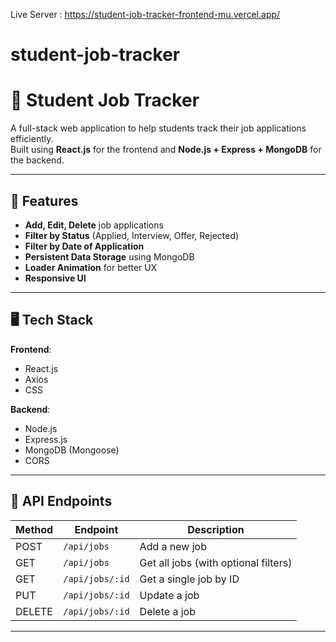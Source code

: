 Live Server : https://student-job-tracker-frontend-mu.vercel.app/﻿

# student-job-tracker

# 🎯 Student Job Tracker

A full-stack web application to help students track their job applications efficiently.  
Built using **React.js** for the frontend and **Node.js + Express + MongoDB** for the backend.

---

## 🚀 Features

- **Add, Edit, Delete** job applications
- **Filter by Status** (Applied, Interview, Offer, Rejected)
- **Filter by Date of Application**
- **Persistent Data Storage** using MongoDB
- **Loader Animation** for better UX
- **Responsive UI**

---

## 🖥️ Tech Stack

**Frontend**:
- React.js
- Axios
- CSS

**Backend**:
- Node.js
- Express.js
- MongoDB (Mongoose)
- CORS

---

## 📌 API Endpoints

| Method | Endpoint              | Description                     |
|--------|-----------------------|---------------------------------|
| POST   | `/api/jobs`            | Add a new job                  |
| GET    | `/api/jobs`            | Get all jobs (with optional filters) |
| GET    | `/api/jobs/:id`        | Get a single job by ID         |
| PUT    | `/api/jobs/:id`        | Update a job                   |
| DELETE | `/api/jobs/:id`        | Delete a job                   |

---

